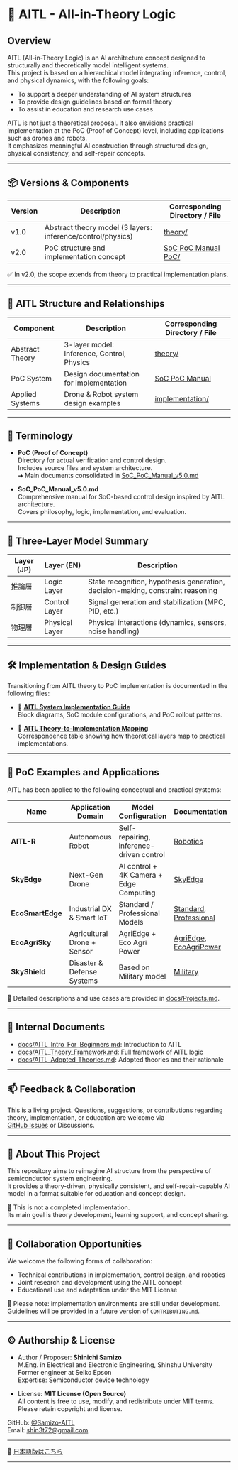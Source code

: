 # 🧠 AITL - All-in-Theory Logic

## Overview

AITL (All-in-Theory Logic) is an AI architecture concept designed to structurally and theoretically model intelligent systems.  
This project is based on a hierarchical model integrating inference, control, and physical dynamics, with the following goals:

- To support a deeper understanding of AI system structures  
- To provide design guidelines based on formal theory  
- To assist in education and research use cases  

AITL is not just a theoretical proposal. It also envisions practical implementation at the PoC (Proof of Concept) level, including applications such as drones and robots.  
It emphasizes meaningful AI construction through structured design, physical consistency, and self-repair concepts.

---

## 📦 Versions & Components

| Version | Description                                      | Corresponding Directory / File |
|---------|--------------------------------------------------|--------------------------------|
| v1.0    | Abstract theory model (3 layers: inference/control/physics) | [theory/](https://github.com/Samizo-AITL/theory) |
| v2.0    | PoC structure and implementation concept         | [SoC PoC Manual](https://github.com/Samizo-AITL/aitl-lab/blob/main/docs/SoC_PoC_Manual_v5.0.md)<br>[PoC/](../aitl-lab/PoC/) |

✅ In v2.0, the scope extends from theory to practical implementation plans.

---

## 🧱 AITL Structure and Relationships

| Component       | Description                            | Corresponding Directory / File |
|-----------------|----------------------------------------|--------------------------------|
| Abstract Theory | 3-layer model: Inference, Control, Physics | [theory/](https://github.com/Samizo-AITL/theory) |
| PoC System      | Design documentation for implementation | [SoC PoC Manual](https://github.com/Samizo-AITL/aitl-lab/blob/main/docs/SoC_PoC_Manual_v5.0.md) |
| Applied Systems | Drone & Robot system design examples    | [implementation/](./implementation/) |

---

## 📘 Terminology

- **PoC (Proof of Concept)**  
  Directory for actual verification and control design.  
  Includes source files and system architecture.  
  ➜ Main documents consolidated in [SoC_PoC_Manual_v5.0.md](https://github.com/Samizo-AITL/aitl-lab/blob/main/docs/SoC_PoC_Manual_v5.0.md)

- **SoC_PoC_Manual_v5.0.md**  
  Comprehensive manual for SoC-based control design inspired by AITL architecture.  
  Covers philosophy, logic, implementation, and evaluation.

---

## 🧠 Three-Layer Model Summary

| Layer (JP) | Layer (EN)       | Description                                      |
|------------|------------------|--------------------------------------------------|
| 推論層      | Logic Layer       | State recognition, hypothesis generation, decision-making, constraint reasoning |
| 制御層      | Control Layer     | Signal generation and stabilization (MPC, PID, etc.) |
| 物理層      | Physical Layer    | Physical interactions (dynamics, sensors, noise handling) |

---

## 🛠️ Implementation & Design Guides

Transitioning from AITL theory to PoC implementation is documented in the following files:

- 🧩 **[AITL System Implementation Guide](./docs/AITL_SystemGuide.md)**  
  Block diagrams, SoC module configurations, and PoC rollout patterns.

- 🧠 **[AITL Theory-to-Implementation Mapping](./docs/AITL_TheoryMapping.md)**  
  Correspondence table showing how theoretical layers map to practical implementations.

---

## 🚀 PoC Examples and Applications

AITL has been applied to the following conceptual and practical systems:

| Name             | Application Domain        | Model Configuration                 | Documentation |
|------------------|---------------------------|--------------------------------------|----------------|
| **AITL-R**        | Autonomous Robot          | Self-repairing, inference-driven control | [Robotics](./docs/robotics/) |
| **SkyEdge**       | Next-Gen Drone            | AI control + 4K Camera + Edge Computing | [SkyEdge](./docs/EcoPowerPlatform/SkyEdge/) |
| **EcoSmartEdge**  | Industrial DX & Smart IoT | Standard / Professional Models       | [Standard](./docs/EcoPowerPlatform/Standard/), [Professional](./docs/EcoPowerPlatform/Professional/) |
| **EcoAgriSky**    | Agricultural Drone + Sensor | AgriEdge + Eco Agri Power           | [AgriEdge](./docs/EcoPowerPlatform/AgriEdge/), [EcoAgriPower](./docs/EcoPowerPlatform/EcoAgriPower/) |
| **SkyShield**     | Disaster & Defense Systems | Based on Military model             | [Military](./docs/EcoPowerPlatform/Military/) |

📄 Detailed descriptions and use cases are provided in [docs/Projects.md](./docs/Projects.md).

---

## 🔗 Internal Documents

- [docs/AITL_Intro_For_Beginners.md](./docs/AITL_Intro_For_Beginners.md): Introduction to AITL  
- [docs/AITL_Theory_Framework.md](./docs/AITL_Theory_Framework.md): Full framework of AITL logic  
- [docs/AITL_Adopted_Theories.md](./docs/AITL_Adopted_Theories.md): Adopted theories and their rationale  

---

## 📫 Feedback & Collaboration

This is a living project. Questions, suggestions, or contributions regarding theory, implementation, or education are welcome via  
[GitHub Issues](https://github.com/Samizo-AITL/aitl-lab/issues) or Discussions.

---

## 🧾 About This Project

This repository aims to reimagine AI structure from the perspective of semiconductor system engineering.  
It provides a theory-driven, physically consistent, and self-repair-capable AI model in a format suitable for education and concept design.

🔎 This is not a completed implementation.  
Its main goal is theory development, learning support, and concept sharing.

---

## 🤝 Collaboration Opportunities

We welcome the following forms of collaboration:

- Technical contributions in implementation, control design, and robotics  
- Joint research and development using the AITL concept  
- Educational use and adaptation under the MIT License

🔧 Please note: implementation environments are still under development.  
Guidelines will be provided in a future version of `CONTRIBUTING.md`.

---

## ©️ Authorship & License

- Author / Proposer: **Shinichi Samizo**  
  M.Eng. in Electrical and Electronic Engineering, Shinshu University  
  Former engineer at Seiko Epson  
  Expertise: Semiconductor device technology

- License: **MIT License (Open Source)**  
  All content is free to use, modify, and redistribute under MIT terms.  
  Please retain copyright and license.

GitHub: [@Samizo-AITL](https://github.com/Samizo-AITL)  
Email: shin3t72@gmail.com

---

📄 [日本語版はこちら](./README.md)

---
